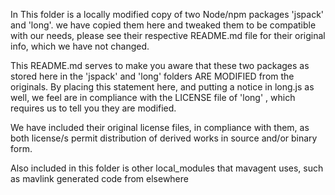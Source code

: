
In This folder is a locally modified copy of two Node/npm packages 'jspack' and 'long'. we have copied them here and tweaked them to be compatible with our needs, please see their respective README.md file for their original info, which we have not changed. 

This README.md serves to make you aware that these two packages as stored here in the 'jspack' and 'long' folders ARE MODIFIED from the originals.
By placing this statement here, and putting a notice in long.js as well, we feel are in compliance with the LICENSE file of 'long' , which requires us to tell you they are modified.

We have included their original license files, in compliance with them, as both license/s permit distribution of derived works in source and/or binary form.

Also included in this folder is other local_modules that mavagent uses, such as mavlink generated code from elsewhere
